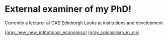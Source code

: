 # External examiner of my PhD!

Currently a lecturer at CAS Edinburgh
Looks at institutions and development

[[gray_new_new_intitutional_economics]]
[[gray_colonialism_in_nie]]


[//begin]: # "Autogenerated link references for markdown compatibility"
[gray_new_new_intitutional_economics]: gray_new_new_intitutional_economics.md "gray_new_new_intitutional_economics"
[gray_colonialism_in_nie]: gray_colonialism_in_nie.md "gray_colonialism_in_nie"
[//end]: # "Autogenerated link references"
